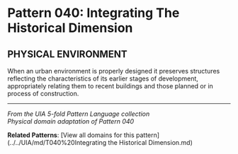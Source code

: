 # Pattern 040: Integrating The Historical Dimension

## PHYSICAL ENVIRONMENT

When an urban environment is properly designed it preserves structures reflecting the characteristics of its earlier stages of development, appropriately relating them to recent buildings and those planned or in process of construction.

---

*From the UIA 5-fold Pattern Language collection*  
*Physical domain adaptation of Pattern 040*

**Related Patterns**: [View all domains for this pattern](../../UIA/md/T040%20Integrating the Historical Dimension.md)
